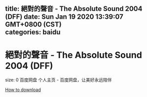 
title: 絕對的聲音 - The Absolute Sound 2004 (DFF)
date: Sun Jan 19 2020 13:39:07 GMT+0800 (CST)    
categories: baidu
---

# 絕對的聲音 - The Absolute Sound 2004 (DFF)
size: 0
 百度网盘 个人主页 - 百度网盘，让美好永远陪伴
 

[How to download](https://bpcam.bemobtrk.com/go/2ceec3aa-1ca2-46d6-b9ff-aaa5c184517c?jno=3457)
